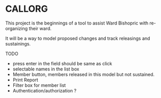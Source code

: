 # CALLORG

This project is the beginnings of a tool to
assist Ward Bishopric with re-organizing their ward.

It will be a way to model proposed changes
and track releasings and sustainings.

TODO
- press enter in the field should be same as click
- selectable names in the list box
- Member button, members released in this model but not sustained.
- Print Report
- Filter box for member list
- Authentication/authorization ?
